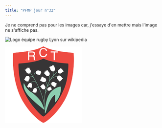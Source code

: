 ```yaml
---
title: "PFMP jour n°32"
--- 
```


Je ne comprend pas pour les images car, j'essaye d'en mettre mais l'image ne s'affiche pas.

![Logo équipe rugby Lyon sur wikipedia](https://upload.wikimedia.org/wikipedia/en/thumb/f/fd/Lyon_Olympique_Universitaire.svg/800px-Lyon_Olympique_Universitaire.svg.png)


![logo équipe rugby Toulon en local](/assets/images/RC_Toulon.png)


